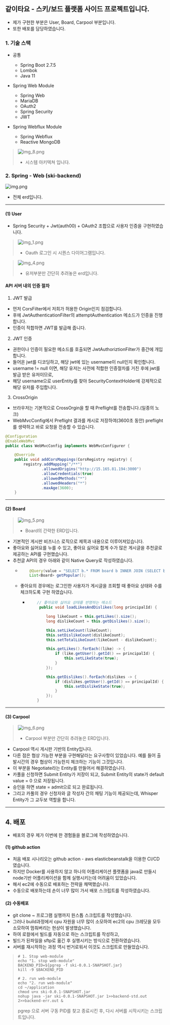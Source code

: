 ## 같이타요 - 스키/보드 플랫폼 사이드 프로젝트입니다.

- 제가 구현한 부분은 User, Board, Carpool 부분입니다.
- 또한 배포를 담당하였습니다.

### 1. 기술 스택
- 공통
  - Spring Boot 2.7.5
  - Lombok
  - Java 11
  
- Spring Web Module
  - Spring Web
  - MariaDB
  - OAuth2
  - Spring Security
  - JWT

- Spring Webflux Module
  - Spring Webflux
  - Reactive MongoDB

> ![img_8.png](img_8.png)
> - 시스템 아키텍쳐 입니다.

### 2. Spring - Web (ski-backend)
![img.png](img.png)
- 전체 erd입니다.


--- 

#### (1) User
- Spring Security + Jwt(auth00) + OAuth2 조합으로 사용자 인증을 구현하였습니다.

> ![img_1.png](img_1.png)
> - Oauth 로그인 시 시퀀스 다이어그램입니다.

> ![img_4.png](img_4.png)
> - 유저부분만 간단히 추려놓은 erd입니다.


#### API 서버 내의 인증 절차
1) JWT 발급
- 먼저 CorsFilter에서 저희가 허용한 Origin인지 점검합니다.
- 후에 JwtAuthenticationFilter의 attemptAuthentication 메소드가 인증을 진행합니다.
- 인증이 적합하면 JWT를 발급해 줍니다.

2) JWT 인증
- 권한이나 인증이 필요한 메소드를 호출되면 JwtAuthoriztionFilter가 중간에 개입합니다.
- 들어온 jwt를 디코딩하고, 해당 jwt에 있는 username이 null인지 확인합니다.
- username != null 이면, 해당 유저는 사전에 적합한 인증절차를 거친 후에 jwt를 발급 받은 유저이므로, 
- 해당 username으로 userEntity를 찾아 SecurityContextHolder에 강제적으로 해당 유저를 주입합니다.

3) CrossOrigin
- 브라우저는 기본적으로 CrossOrgin을 할 때 Preflight를 전송합니다.(일종의 노크) 
- WebMvcConfig에서 Preflight 결과를 캐시로 저장하여(3600초 동안) preflight를 생략하고 바로 요청을 전송할 수 있습니다.
```java
@Configuration
@EnableWebMvc
public class WebMvcConfig implements WebMvcConfigurer {

    @Override
    public void addCorsMappings(CorsRegistry registry) {
        registry.addMapping("/**")
                .allowedOrigins("http://15.165.81.194:3000")
                .allowCredentials(true)
                .allowedMethods("*")
                .allowedHeaders("*")
                .maxAge(3600);
    }
```


---
#### (2) Board
> ![img_5.png](img_5.png)
> - Board의 간략한 ERD입니다.


- 기본적인 게시판 비즈니스 로직으로 제목과 내용으로 이루어져있습니다.
- 좋아요와 싫어요를 누를 수 있고, 좋아요 싫어요 합계 수가 많은 게시글을 추천글로 제공하는 API를 구현했습니다.
- 추천글 API의 경우 아래와 같이 Native Query로 작성하였습니다.
  - ```java
        @Query(value = "SELECT b.* FROM board b INNER JOIN (SELECT boardId, COUNT(boardId) likeCount FROM likes GROUP BY boardId) c ON b.id = c.boardId ORDER BY likeCount DESC", nativeQuery = true)
        List<Board> getPopular();
    ```
  - 좋아요의 경우에는 로그인한 사용자가 게시글을 조회할 때 좋아요 상태와 수를 체크하도록 구현 하였습니다.
    - ```java
          // 좋아요와 싫어요 상태를 반영하는 메소드
           public void loadLikesAndDislikes(long principalId) {

              long likeCount = this.getLikes().size();
              long dislikeCount = this.getDislikes().size();
      
              this.setLikeCount(likeCount);
              this.setDislikeCount(dislikeCount);
              this.setTotalLikeCount(likeCount - dislikeCount);
      
              this.getLikes().forEach((like) -> {
                  if (like.getUser().getId() == principalId) {
                      this.setLikeState(true);
                  }
              });
      
              this.getDislikes().forEach(dislikes -> {
                  if (dislikes.getUser().getId() == principalId) {
                      this.setDislikeState(true);
                  }
              });
          }
      ```
      
---  
#### (3) Carpool

> ![img_6.png](img_6.png)
> - Carpool 부분만 간단히 추려놓은 ERD입니다.

- Carpool 역시 게시판 기반의 Entity입니다.
- 다른 점은 협상 가능한 부분을 구현해달라는 요구사항이 있었습니다. 예를 들어 출발시간의 경우 협상이 가능한지 체크하는 기능이 그것입니다.
- 이 부분을 Negotiate라는 Entity를 만들어서 해결하였습니다.
- 카풀을 신청하면 Submit Entity가 저장이 되고, Submit Entity의 state가 default value = 0 으로 저장됩니다.
- 승인을 하면 state = admit으로 되고 완료됩니다.
- 그리고 카풀의 경우 신청자와 글 작성자 간의 채팅 기능이 제공되는데, Whisper Entity가 그 교두보 역할을 합니다.

---
## 4. 배포
- 배포의 경우 제가 이번에 한 경험들을 블로그에 작성하였습니다.

#### (1) github action
- 처음 배포 시나리오는 github action - aws elasticbeanstalk을 이용한 CI/CD 였습니다.
- 하지만 Docker를 사용하지 않고 하나의 어플리케이션 플랫폼을 java로 만들시 node기반 어플리케이션을 함께 실행시키는데 어려움이 있었습니다.
- 해서 ec2에 수동으로 배포하는 전략을 채택했습니다.
- 수동으로 배포하는데 손이 너무 많이 가서 배포 스크립트를 작성하였습니다.

#### (2) 수동배포
- git clone ~ 프로그램 실행까지 원스톱 스크립트를 작성했습니다.
- 그러나 build과정에서 cpu 자원을 너무 많이 소모하여 ec2의 cpu 크레딧을 모두 소모하여 멈춰버리는 현상이 발생했습니다.
- 하여 로컬에서 빌드를 자동으로 하는 스크립트를 작성하고,
- 빌드가 된파일을 sftp로 옮긴 후 실행시키는 방식으로 전환하였습니다.
- 서버를 재시작하는 과정 역시 번거로워서 이것도 스크립트로 만들었습니다.

> ```shell
> # 1. Stop web-module
> echo "1. stop web-module"
> BACKEND_PID=${pgrep -f ski-0.0.1-SNAPSHOT.jar}
> kill -9 $BACKEND_PID
>
> # 2. run web-module
> echo "2. run web-module"
> cd ~/application
> chmod u+x ski-0.0.1-SNAPSHOT.jar
> nohup java -jar ski-0.0.1-SNAPSHOT.jar 1>>backend-std.out 2>>backend-err.out &
> ```
> pgrep 으로 서버 구동 PID를 찾고 종료시킨 후, 다시 서버를 시작시키는 스크립트입니다.
